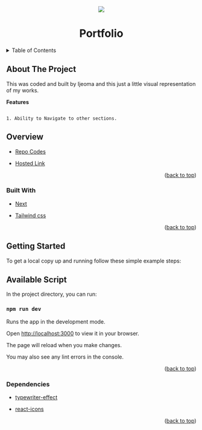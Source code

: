 <div id="top"></div>
<div align="center">
    <img src="./public/screen.gif">
</div>
<h1  align="center" > Portfolio</h1>
<!-- TABLE OF CONTENTS -->
<details>
  <summary>Table of Contents</summary>
  <ol>
    <li>
      <a href="#about-the-project">About The Project</a>
        <ul>
            <li><a href="#overview">Overview</a></li>
            <li><a href="#built-with">Built With</a></li>
            <li><a href="#getting-started">Getting Started</a></li>
            <li><a href="#available-script">Available Script</a></li>
            <li><a href="#dependencies">Dependencies</a></li>
        </ul>
    </li>      
  </ol>
</details>


## About The Project
This was coded and built by Ijeoma and this just a little visual representation of my works.

**Features**


```

1. Ability to Navigate to other sections.

```

## Overview

* [Repo Codes](https://github.com/ijayhub/portfolio)


* [Hosted Link](https://portfolio-two-beta-53.vercel.app/)

<p align="right">(<a href="#top">back to top</a>)</p>

### Built With

* [Next](https://nextjs.org/)

* [Tailwind css](https://tailwindcss.com/)





<p align="right">(<a href="#top">back to top</a>)</p>

## Getting Started


To get a local copy up and running follow these simple example steps:
## Available Script

In the project directory, you can run:

 ### `npm run dev`

Runs the app in the development mode.

Open [http://localhost:3000](http://localhost:3000) to view it in your browser.

The page will reload when you make changes.

You may also see any lint errors in the console.

<p align="right">(<a href="#top">back to top</a>)</p>

### Dependencies
* [typewriter-effect](https://www.npmjs.com/package/typewriter-effect)

* [react-icons](https://react-icons.github.io/react-icons/search)

<p align="right">(<a href="#top">back to top</a>)</p>

